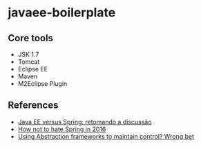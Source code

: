 # javaee-boilerplate

## Core tools

* JSK 1.7
* Tomcat
* Eclipse EE
* Maven
* M2Eclipse Plugin

## References

* [Java EE versus Spring: retomando a discussão](http://blog.caelum.com.br/java-ee-versus-spring-retomando-a-discussao/)
* [How not to hate Spring in 2016](https://spring.io/blog/2015/11/29/how-not-to-hate-spring-in-2016)
* [Using Abstraction frameworks to maintain control? Wrong bet](http://in.relation.to/2006/07/26/using-abstraction-frameworks-to-maintain-control-wrong-bet/)
